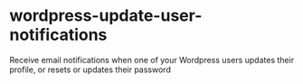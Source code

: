 # wordpress-update-user-notifications
Receive email notifications when one of your Wordpress users updates their profile, or resets or updates their password
